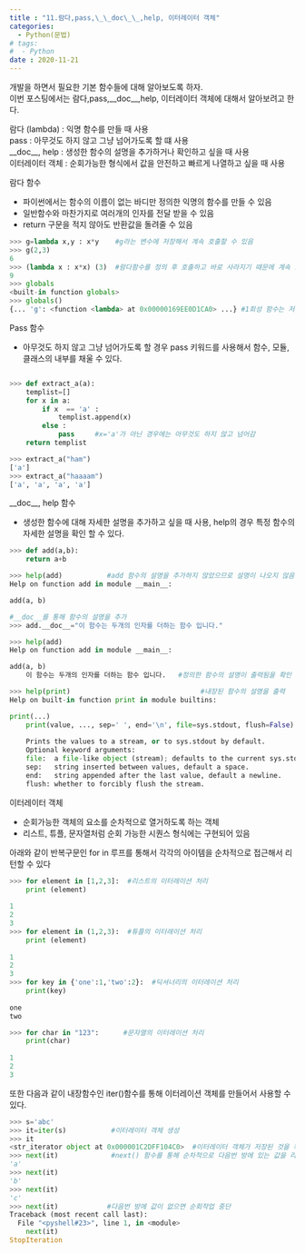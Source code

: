 ```yaml
---
title : "11.람다,pass,\_\_doc\_\_,help, 이터레이터 객체"
categories:
  - Python(문법)
# tags:
#  - Python
date : 2020-11-21
---
```


개발을 하면서 필요한 기본 함수들에 대해 알아보도록 하자.  
이번 포스팅에서는 람다,pass,\_\_doc\_\_,help, 이터레이터 객체에 대해서 알아보려고 한다.  

람다 (lambda) : 익명 함수를 만들 때 사용  
pass : 아무것도 하지 않고 그냥 넘어가도록 할 떄 사용  
\_\_doc\_\_, help : 생성한 함수의 설명을 추가하거나 확인하고 싶을 때 사용      
이터레이터 객체 : 순회가능한 형식에서 값을 안전하고 빠르게 나열하고 싶을 때 사용  

람다 함수   

- 파이썬에서는 함수의 이름이 없는 바디만 정의한 익명의 함수를 만들 수 있음  
- 일반함수와 마찬가지로 여러개의 인자를 전달 받을 수 있음  
- return 구문을 적지 않아도 반환값을 돌려줄 수 있음  

```python 
>>> g=lambda x,y : x*y    #g라는 변수에 저장해서 계속 호출할 수 있음
>>> g(2,3)
6
>>> (lambda x : x*x) (3)  #람다함수를 정의 후 호출하고 바로 사라지기 때문에 계속 호출할 수 없음 (1회성 함수)
9
>>> globals
<built-in function globals>
>>> globals()
{... 'g': <function <lambda> at 0x00000169EE0D1CA0> ...} #1회성 함수는 저장되지 않고 g만 저장된 것을 확인
```

Pass 함수  
- 아무것도 하지 않고 그냥 넘어가도록 할 경우 pass 키워드를 사용해서 함수, 모듈, 클래스의 내부를 채울 수 있다. 

```python 

>>> def extract_a(a):
	templist=[]
	for x in a:
		if x  == 'a' :
			templist.append(x)
		else :
			pass     #x='a'가 아닌 경우에는 아무것도 하지 않고 넘어감
	return templist

>>> extract_a("ham")
['a']
>>> extract_a("haaaam")
['a', 'a', 'a', 'a']

```

\_\_doc\_\_, help 함수 
- 생성한 함수에 대해 자세한 설명을 추가하고 싶을 때 사용, help의 경우 특정 함수의 자세한 설명을 확인 할 수 있다.   

```python 
>>> def add(a,b):
	return a+b

>>> help(add)           #add 함수의 설명을 추가하지 않았으므로 설명이 나오지 않음 
Help on function add in module __main__:

add(a, b)

#__doc__를 통해 함수의 설명을 추가
>>> add.__doc__="이 함수는 두개의 인자를 더하는 함수 입니다."  

>>> help(add)
Help on function add in module __main__:

add(a, b)
    이 함수는 두개의 인자를 더하는 함수 입니다.   #정의한 함수의 설명이 출력됨을 확인

>>> help(print)                                #내장된 함수의 설명을 출력
Help on built-in function print in module builtins:

print(...)
    print(value, ..., sep=' ', end='\n', file=sys.stdout, flush=False)
    
    Prints the values to a stream, or to sys.stdout by default.
    Optional keyword arguments:
    file:  a file-like object (stream); defaults to the current sys.stdout.
    sep:   string inserted between values, default a space.
    end:   string appended after the last value, default a newline.
    flush: whether to forcibly flush the stream.

```

이터레이터 객체  
- 순회가능한 객체의 요소를 순차적으로 열거하도록 하는 객체  
- 리스트, 튜플, 문자열처럼 순회 가능한 시퀀스 형식에는 구현되어 있음  

아래와 같이 반복구문인 for in 루프를 통해서 각각의 아이템을 순차적으로 접근해서 리턴할 수 있다


```python 
>>> for element in [1,2,3]:  #리스트의 이터레이션 처리 
	print (element)
	
1
2
3
>>> for element in (1,2,3):  #튜플의 이터레이션 처리 
	print (element)
	
1
2
3
>>> for key in {'one':1,'two':2}:  #딕셔너리의 이터레이션 처리 
	print(key)
	
one
two

>>> for char in "123":      #문자열의 이터레이션 처리 
	print(char)
	
1
2
3
```
또한 다음과 같이 내장함수인 iter()함수를 통해 이터레이션 객체를 만들어서 사용할 수 있다.

```python 
>>> s='abc'
>>> it=iter(s)           #이터레이터 객체 생성
>>> it
<str_iterator object at 0x000001C2DFF104C0>  #이터레이터 객체가 저장된 것을 확인 
>>> next(it)             #next() 함수를 통해 순차적으로 다음번 방에 있는 값을 리턴 
'a'
>>> next(it)
'b'
>>> next(it)
'c'
>>> next(it)            #다음번 방에 값이 없으면 순회작업 중단 
Traceback (most recent call last):
  File "<pyshell#23>", line 1, in <module>
    next(it)
StopIteration
```

